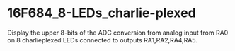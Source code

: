 # 16F684_8-LEDs_charlie-plexed
Display the upper 8-bits of the ADC conversion from analog input from RA0 on 8 charlieplexed LEDs connected to outputs RA1,RA2,RA4,RA5.
